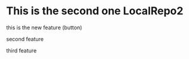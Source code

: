 # This is the second one LocalRepo2

<p>this is the new feature (button)<p>
<p>second feature <p>
<p>third feature <p>


